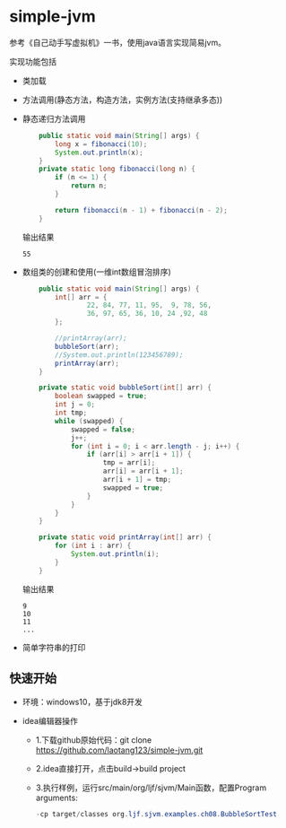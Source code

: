 # simple-jvm

参考《自己动手写虚拟机》一书，使用java语言实现简易jvm。

实现功能包括

* 类加载

* 方法调用(静态方法，构造方法，实例方法(支持继承多态))

* 静态递归方法调用

  ```java
      public static void main(String[] args) {
          long x = fibonacci(10);
          System.out.println(x);
      }
      private static long fibonacci(long n) {
          if (n <= 1) {
              return n;
          }
  
          return fibonacci(n - 1) + fibonacci(n - 2);
      }
  ```

  输出结果

  ```
  55
  ```

* 数组类的创建和使用(一维int数组冒泡排序)

  ```java
      public static void main(String[] args) {
          int[] arr = {
                  22, 84, 77, 11, 95,  9, 78, 56,
                  36, 97, 65, 36, 10, 24 ,92, 48
          };
  
          //printArray(arr);
          bubbleSort(arr);
          //System.out.println(123456789);
          printArray(arr);
      }
  
      private static void bubbleSort(int[] arr) {
          boolean swapped = true;
          int j = 0;
          int tmp;
          while (swapped) {
              swapped = false;
              j++;
              for (int i = 0; i < arr.length - j; i++) {
                  if (arr[i] > arr[i + 1]) {
                      tmp = arr[i];
                      arr[i] = arr[i + 1];
                      arr[i + 1] = tmp;
                      swapped = true;
                  }
              }
          }
      }
  
      private static void printArray(int[] arr) {
          for (int i : arr) {
              System.out.println(i);
          }
      }
  ```

  输出结果

  ```
  9
  10
  11
  ...
  ```

* 简单字符串的打印



## 快速开始

* 环境：windows10，基于jdk8开发

* idea编辑器操作

  * 1.下载github原始代码：git clone https://github.com/laotang123/simple-jvm.git

  * 2.idea直接打开，点击build->build project

  * 3.执行样例，运行src/main/org/ljf/sjvm/Main函数，配置Program arguments:

    ```java
    -cp target/classes org.ljf.sjvm.examples.ch08.BubbleSortTest
    ```

    